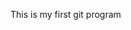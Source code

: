 This is my first git program

<!---
Triveni-2004-31/Triveni-2004-31 is a ✨ special ✨ repository because its `README.md` (this file) appears on your GitHub profile.
You can click the Preview link to take a look at your changes.
--->
